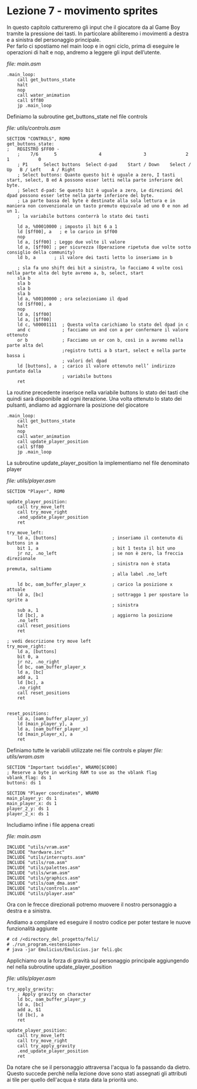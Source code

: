 # Lezione 7 - movimento sprites

In questo capitolo cattureremo gli input che il giocatore da al Game Boy tramite la pressione dei tasti. In particolare abiliteremo i movimenti a destra e a sinistra del personaggio principale.  
Per farlo ci spostiamo nel main loop e in ogni ciclo, prima di eseguire le operazioni di halt e nop, andremo a leggere gli input dell’utente.

*file: main.asm*
```
.main_loop:
    call get_buttons_state
    halt
    nop
    call water_animation
    call $ff80
    jp .main_loop
```

Definiamo la subroutine get_buttons_state nel file controls

*file: utils/controls.asm*
```
SECTION "CONTROLS", ROM0
get_buttons_state:
;   REGISTRO $FF00 - 
    ;    7/6      5                4                3               2          1           0
    ; P1      Select buttons  Select d-pad    Start / Down    Select / Up   B / Left    A / Right
    ; Select buttons: Quanto questo bit è uguale a zero, I tasti start, select, B ed A possono esser letti nella parte inferiore del byte.
    ; Select d-pad: Se questo bit è uguale a zero, Le direzioni del dpad possono esser lette nella parte inferiore del byte.
    ; La parte bassa del byte è destinate alla sola lettura e in maniera non convenzionale un tasto premuto equivale ad uno 0 e non ad un 1.
    ; la variabile buttons conterrà lo stato dei tasti
    
    ld a, %00010000 ; imposto il bit 6 a 1
    ld [$ff00], a   ; e lo carico in $ff00
    nop
    ld a, [$ff00] ; Leggo due volte il valore
    ld a, [$ff00] ; per sicurezza (Operazione ripetuta due volte sotto consiglio della community)
    ld b, a       ; il valore dei tasti letto lo inseriamo in b
    
    ; sla fa uno shift dei bit a sinistra, lo facciamo 4 volte così nella parte alta del byte avremo a, b, select, start
    sla b 
    sla b
    sla b
    sla b
    ld a, %00100000 ; ora selezioniamo il dpad
    ld [$ff00], a
    nop
    ld a, [$ff00]
    ld a, [$ff00]
    ld c, %00001111  ; Questa volta carichiamo lo stato del dpad in c
    and c            ; facciamo un and con a per confermare il valore ottenuto
    or b             ; Facciamo un or con b, così in a avremo nella parte alta del 
                     ;registro tutti a b start, select e nella parte bassa i 
                     ; valori del dpad
    ld [buttons], a  ; carico il valore ottenuto nell’ indirizzo puntato dalla 
                     ; variabile buttons
    ret
```

La routine precedente inserisce nella variabile buttons lo stato dei tasti che quindi sarà disponibile ad ogni iterazione.
Una volta ottenuto lo stato dei pulsanti, andiamo ad aggiornare la posizione del giocatore 

```
.main_loop:
    call get_buttons_state
    halt
    nop
    call water_animation
    call update_player_position
    call $ff80
    jp .main_loop
```

La subroutine update_player_position la implementiamo nel file denominato player


*file: utils/player.asm*
```
SECTION "Player", ROM0

update_player_position:
    call try_move_left
    call try_move_right
    .end_update_player_position
    ret

try_move_left:
    ld a, [buttons]                     ; inseriamo il contenuto di buttons in a
    bit 1, a                            ; bit 1 testa il bit uno
    jr nz, .no_left                     ; se non è zero, la freccia direzionale 
                                        ; sinistra non è stata premuta, saltiamo 
                                        ; alla label .no_left
    
    ld bc, oam_buffer_player_x          ; carico la posizione x attuale
    ld a, [bc]                          ; sottraggo 1 per spostare lo sprite a 
                                        ; sinistra
    sub a, 1
    ld [bc], a                          ; aggiorno la posizione
    .no_left
    call reset_positions
    ret

; vedi descrizione try move left
try_move_right:
    ld a, [buttons]
    bit 0, a
    jr nz, .no_right
    ld bc, oam_buffer_player_x
    ld a, [bc]
    add a, 1
    ld [bc], a
    .no_right
    call reset_positions
    ret


reset_positions:
    ld a, [oam_buffer_player_y]
    ld [main_player_y], a
    ld a, [oam_buffer_player_x]
    ld [main_player_x], a
    ret

```

Definiamo tutte le variabili utilizzate nei file controls e player
*file: utils/wram.asm*
```
SECTION "Important twiddles", WRAM0[$C000]
; Reserve a byte in working RAM to use as the vblank flag
vblank_flag: ds 1
buttons: ds 1

SECTION "Player coordinates", WRAM0
main_player_y: ds 1
main_player_x: ds 1
player_2_y: ds 1
player_2_x: ds 1
```


Includiamo infine i file appena creati

*file: main.asm*
```
INCLUDE "utils/vram.asm"
INCLUDE "hardware.inc"
INCLUDE "utils/interrupts.asm"
INCLUDE "utils/rom.asm"
INCLUDE "utils/palettes.asm"
INCLUDE "utils/wram.asm"
INCLUDE "utils/graphics.asm"
INCLUDE "utils/oam_dma.asm"
INCLUDE "utils/controls.asm"
INCLUDE "utils/player.asm"
```

Ora con le frecce direzionali potremo muovere il nostro personaggio a destra e a sinistra.

Andiamo a compilare ed eseguire il nostro codice per poter testare le nuove funzionalità aggiunte

```
# cd /<directory_del_progetto/feli/
# ./run_program.<estensione>
# java -jar Emulicius/Emulicius.jar feli.gbc
```

Applichiamo ora la forza di gravità sul personaggio principale aggiungendo nel nella subroutine update_player_position

*file: utils/player.asm*
```
try_apply_gravity:
    ; Apply gravity on character
    ld bc, oam_buffer_player_y
    ld a, [bc]
    add a, $1
    ld [bc], a
    ret

update_player_position:
    call try_move_left
    call try_move_right
    call try_apply_gravity
    .end_update_player_position
    ret    
```

Da notare che se il personaggio attraversa l'acqua lo fa passando da dietro. Questo succede perchè nella lezione dove sono stati assegnati gli attributi ai tile per quello dell'acqua è stata data la priorità uno.